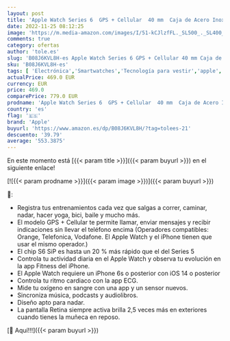 ```yaml
---
layout: post
title: 'Apple Watch Series 6  GPS + Cellular  40 mm  Caja de Acero Inoxidable en Grafito - Pulsera Milanese Loop en Grafito'
date: 2022-11-25 08:12:25
image: 'https://m.media-amazon.com/images/I/51-kCJlzfFL._SL500_._SL400_.jpg'
comments: true
category: ofertas
author: 'tole.es'
slug: 'B08J6KVL8H-es Apple Watch Series 6 GPS + Cellular 40 mm Caja de Acero...'
sku: 'B08J6KVL8H-es'
tags: [ 'Electrónica','Smartwatches','Tecnología para vestir','apple','🇪🇸', ]
actualPrice: 469.0 EUR
currency: EUR
price: 469.0
comparePrice: 779.0 EUR
prodname: 'Apple Watch Series 6  GPS + Cellular  40 mm  Caja de Acero Inoxidable en Grafito - Pulsera Milanese Loop en Grafito'
country: 'es'
flag: '🇪🇸'
brand: 'Apple'
buyurl: 'https://www.amazon.es/dp/B08J6KVL8H/?tag=tolees-21'
descuento: '39.79'
average: '553.3875'
---
```


En este momento está [{{< param title >}}]({{< param buyurl >}}) en el siguiente enlace!

[![{{< param prodname >}}]({{< param image >}})]({{< param buyurl >}})

🔎:

- Registra tus entrenamientos cada vez que salgas a correr, caminar, nadar, hacer yoga, bici, baile y mucho más.
- El modelo GPS + Cellular te permite llamar, enviar mensajes y recibir indicaciones sin llevar el teléfono encima (Operadores compatibles: Orange, Telefonica, Vodafone. El Apple Watch y el iPhone tienen que usar el mismo operador.)
- El chip S6 SiP es hasta un 20 % más rápido que el del Series 5
- Controla tu actividad diaria en el Apple Watch y observa tu evolución en la app Fitness del iPhone.
- El Apple Watch requiere un iPhone 6s o posterior con iOS 14 o posterior
- Controla tu ritmo cardiaco con la app ECG.
- Mide tu oxígeno en sangre con una app y un sensor nuevos.
- Sincroniza música, podcasts y audiolibros.
- Diseño apto para nadar.
- La pantalla Retina siempre activa brilla 2,5 veces más en exteriores cuando tienes la muñeca en reposo.

[🛒 Aquí!!!]({{< param buyurl >}})
